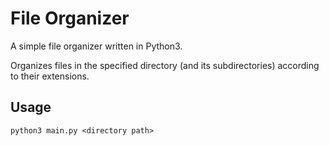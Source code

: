 # File Organizer

A simple file organizer written in Python3.

Organizes files in the specified directory (and its subdirectories) according to their extensions. 

## Usage
`python3 main.py <directory path>`
